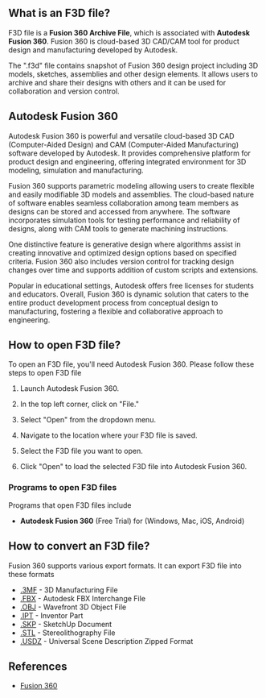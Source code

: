 ## What is an F3D file?

F3D file is a **Fusion 360 Archive File**, which is associated with **Autodesk Fusion 360**. Fusion 360 is cloud-based 3D CAD/CAM tool for product design and manufacturing developed by Autodesk.

The ".f3d" file contains snapshot of Fusion 360 design project including 3D models, sketches, assemblies and other design elements. It allows users to archive and share their designs with others and it can be used for collaboration and version control.

## Autodesk Fusion 360

Autodesk Fusion 360 is powerful and versatile cloud-based 3D CAD (Computer-Aided Design) and CAM (Computer-Aided Manufacturing) software developed by Autodesk. It provides comprehensive platform for product design and engineering, offering integrated environment for 3D modeling, simulation and manufacturing.

Fusion 360 supports parametric modeling allowing users to create flexible and easily modifiable 3D models and assemblies. The cloud-based nature of software enables seamless collaboration among team members as designs can be stored and accessed from anywhere. The software incorporates simulation tools for testing performance and reliability of designs, along with CAM tools to generate machining instructions.

One distinctive feature is generative design where algorithms assist in creating innovative and optimized design options based on specified criteria. Fusion 360 also includes version control for tracking design changes over time and supports addition of custom scripts and extensions.

Popular in educational settings, Autodesk offers free licenses for students and educators. Overall, Fusion 360 is dynamic solution that caters to the entire product development process from conceptual design to manufacturing, fostering a flexible and collaborative approach to engineering.

## How to open F3D file?

To open an F3D file, you'll need Autodesk Fusion 360. Please follow these steps to open F3D file

1. Launch Autodesk Fusion 360.

1. In the top left corner, click on "File."

1. Select "Open" from the dropdown menu.

1. Navigate to the location where your F3D file is saved.

1. Select the F3D file you want to open.

1. Click "Open" to load the selected F3D file into Autodesk Fusion 360.

### Programs to open F3D files

Programs that open F3D files include

- **Autodesk Fusion 360** (Free Trial) for (Windows, Mac, iOS, Android)

## How to convert an F3D file?

Fusion 360 supports various export formats. It can export F3D file into these formats

- [.3MF](/3d/3mf/) - 3D Manufacturing File
- [.FBX](/3d/fbx/) - Autodesk FBX Interchange File
- [.OBJ](/3d/obj/) - Wavefront 3D Object File
- [.IPT](/3d/ipt/) - Inventor Part
- [.SKP](/image/skp/) - SketchUp Document
- [.STL](/cad/stl/) - Stereolithography File
- [.USDZ](/3d/usdz/) - Universal Scene Description Zipped Format

## References
* [Fusion 360](https://en.wikipedia.org/wiki/Fusion_360)
